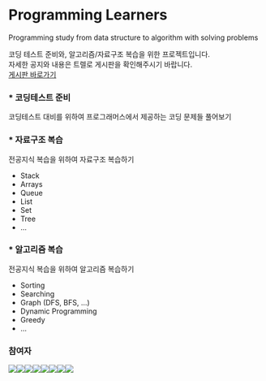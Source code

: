 # Programming Learners
Programming study from data structure to algorithm with solving problems

코딩 테스트 준비와, 알고리즘/자료구조 복습을 위한 프로젝트입니다. </br> 
자세한 공지와 내용은 트렐로 게시판을 확인해주시기 바랍니다.  </br> 
[게시판 바로가기](https://trello.com/b/oyGBrxYP/for-our-programming-skills)

### * 코딩테스트 준비
코딩테스트 대비를 위하여 프로그래머스에서 제공하는 코딩 문제들 풀어보기


### * 자료구조 복습
전공지식 복습을 위하여 자료구조 복습하기
 - Stack
 - Arrays
 - Queue
 - List
 - Set
 - Tree
 - ...
 

### * 알고리즘 복습
전공지식 복습을 위하여 알고리즘 복습하기
 - Sorting
 - Searching
 - Graph (DFS, BFS, ...)
 - Dynamic Programming
 - Greedy
 - ...


### 참여자
[![](https://sourcerer.io/fame/PASTANERD/PASTANERD/ProgrammingLearners/images/0)](https://sourcerer.io/fame/PASTANERD/PASTANERD/ProgrammingLearners/links/0)[![](https://sourcerer.io/fame/PASTANERD/PASTANERD/ProgrammingLearners/images/1)](https://sourcerer.io/fame/PASTANERD/PASTANERD/ProgrammingLearners/links/1)[![](https://sourcerer.io/fame/PASTANERD/PASTANERD/ProgrammingLearners/images/2)](https://sourcerer.io/fame/PASTANERD/PASTANERD/ProgrammingLearners/links/2)[![](https://sourcerer.io/fame/PASTANERD/PASTANERD/ProgrammingLearners/images/3)](https://sourcerer.io/fame/PASTANERD/PASTANERD/ProgrammingLearners/links/3)[![](https://sourcerer.io/fame/PASTANERD/PASTANERD/ProgrammingLearners/images/4)](https://sourcerer.io/fame/PASTANERD/PASTANERD/ProgrammingLearners/links/4)[![](https://sourcerer.io/fame/PASTANERD/PASTANERD/ProgrammingLearners/images/5)](https://sourcerer.io/fame/PASTANERD/PASTANERD/ProgrammingLearners/links/5)[![](https://sourcerer.io/fame/PASTANERD/PASTANERD/ProgrammingLearners/images/6)](https://sourcerer.io/fame/PASTANERD/PASTANERD/ProgrammingLearners/links/6)[![](https://sourcerer.io/fame/PASTANERD/PASTANERD/ProgrammingLearners/images/7)](https://sourcerer.io/fame/PASTANERD/PASTANERD/ProgrammingLearners/links/7)